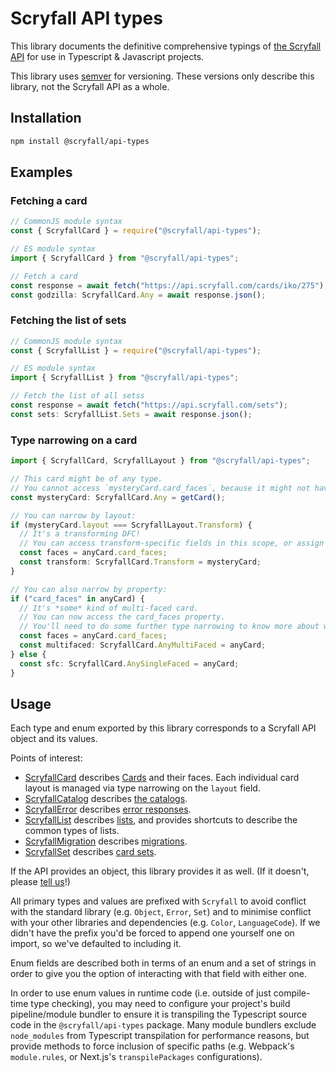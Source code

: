 # Scryfall API types

This library documents the definitive comprehensive typings of [the Scryfall API][api] for use in Typescript & Javascript projects.

This library uses [semver] for versioning. These versions only describe this library, not the Scryfall API as a whole.

## Installation

```bash
npm install @scryfall/api-types
```

## Examples

### Fetching a card

```ts
// CommonJS module syntax
const { ScryfallCard } = require("@scryfall/api-types");

// ES module syntax
import { ScryfallCard } from "@scryfall/api-types";

// Fetch a card
const response = await fetch("https://api.scryfall.com/cards/iko/275");
const godzilla: ScryfallCard.Any = await response.json();
```

### Fetching the list of sets

```ts
// CommonJS module syntax
const { ScryfallList } = require("@scryfall/api-types");

// ES module syntax
import { ScryfallList } from "@scryfall/api-types";

// Fetch the list of all setss
const response = await fetch("https://api.scryfall.com/sets");
const sets: ScryfallList.Sets = await response.json();
```

### Type narrowing on a card

```ts
import { ScryfallCard, ScryfallLayout } from "@scryfall/api-types";

// This card might be of any type.
// You cannot access `mysteryCard.card_faces`, because it might not have that property.
const mysteryCard: ScryfallCard.Any = getCard();

// You can narrow by layout:
if (mysteryCard.layout === ScryfallLayout.Transform) {
  // It's a transforming DFC!
  // You can access transform-specific fields in this scope, or assign it to a variable.
  const faces = anyCard.card_faces;
  const transform: ScryfallCard.Transform = mysteryCard;
}

// You can also narrow by property:
if ("card_faces" in anyCard) {
  // It's *some* kind of multi-faced card.
  // You can now access the card_faces property.
  // You'll need to do some further type narrowing to know more about what's in the card.
  const faces = anyCard.card_faces;
  const multifaced: ScryfallCard.AnyMultiFaced = anyCard;
} else {
  const sfc: ScryfallCard.AnySingleFaced = anyCard;
}
```

## Usage

Each type and enum exported by this library corresponds to a Scryfall API object and its values.

Points of interest:

- [ScryfallCard](src/objects/Card/Card.ts) describes [Cards](https://scryfall.com/docs/api/cards) and their faces. Each individual card layout is managed via type narrowing on the `layout` field.
- [ScryfallCatalog](src/objects/Catalog/Catalog.ts) describes [the catalogs](https://scryfall.com/docs/api/catalogs).
- [ScryfallError](src/objects/Error/Error.ts) describes [error responses](https://scryfall.com/docs/api/errors).
- [ScryfallList](src/objects/List/List.ts) describes [lists](https://scryfall.com/docs/api/lists), and provides shortcuts to describe the common types of lists.
- [ScryfallMigration](src/objects/Migration/Migration.ts) describes [migrations](https://scryfall.com/docs/api/migrations).
- [ScryfallSet](src/objects/Set/Set.ts) describes [card sets](https://scryfall.com/docs/api/sets).

If the API provides an object, this library provides it as well. (If it doesn't, please [tell us][issues]!)

All primary types and values are prefixed with `Scryfall` to avoid conflict with the standard library (e.g. `Object`, `Error`, `Set`) and to minimise conflict with your other libraries and dependencies (e.g. `Color`, `LanguageCode`). If we didn't have the prefix you'd be forced to append one yourself one on import, so we've defaulted to including it.

Enum fields are described both in terms of an enum and a set of strings in order to give you the option of interacting with that field with either one.

In order to use enum values in runtime code (i.e. outside of just compile-time type checking), you may need to configure your project's build pipeline/module bundler to ensure it is transpiling the Typescript source code in the `@scryfall/api-types` package. Many module bundlers exclude `node_modules` from Typescript transpilation for performance reasons, but provide methods to force inclusion of specific paths (e.g. Webpack's `module.rules`, or Next.js's `transpilePackages` configurations).

[semver]: https://semver.org/
[api]: https://scryfall.com/docs/api
[issues]: https://github.com/scryfall/api-types/issues
